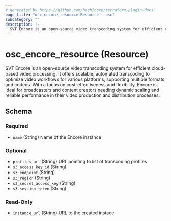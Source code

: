 ```yaml
---
# generated by https://github.com/hashicorp/terraform-plugin-docs
page_title: "osc_encore_resource Resource - osc"
subcategory: ""
description: |-
  SVT Encore is an open-source video transcoding system for efficient cloud-based video processing. It offers scalable, automated transcoding to optimize video workflows for various platforms, supporting multiple formats and codecs. With a focus on cost-effectiveness and flexibility, Encore is ideal for broadcasters and content creators needing dynamic scaling and reliable performance in their video production and distribution processes.
---
```


# osc_encore_resource (Resource)

SVT Encore is an open-source video transcoding system for efficient cloud-based video processing. It offers scalable, automated transcoding to optimize video workflows for various platforms, supporting multiple formats and codecs. With a focus on cost-effectiveness and flexibility, Encore is ideal for broadcasters and content creators needing dynamic scaling and reliable performance in their video production and distribution processes.



<!-- schema generated by tfplugindocs -->
## Schema

### Required

- `name` (String) Name of the Encore instance

### Optional

- `profiles_url` (String) URL pointing to list of transcoding profiles
- `s3_access_key_id` (String)
- `s3_endpoint` (String)
- `s3_region` (String)
- `s3_secret_access_key` (String)
- `s3_session_token` (String)

### Read-Only

- `instance_url` (String) URL to the created instace
